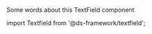 Some words about this TextField component

import Textfield from '@ds-framework/textfield';

<Textfield />
